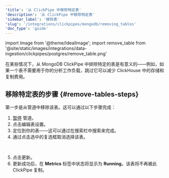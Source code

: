 ```yaml
---
'title': '从 ClickPipe 中移除特定表'
'description': '从 ClickPipe 中移除特定表'
'sidebar_label': '移除表'
'slug': '/integrations/clickpipes/mongodb/removing_tables'
'doc_type': 'guide'
---
```


import Image from '@theme/IdealImage';
import remove_table from '@site/static/images/integrations/data-ingestion/clickpipes/postgres/remove_table.png'

在某些情况下，从 MongoDB ClickPipe 中排除特定的表是有意义的——例如，如果一个表不需要用于你的分析工作负载，跳过它可以减少 ClickHouse 中的存储和复制费用。

## 移除特定表的步骤 {#remove-tables-steps}

第一步是从管道中移除该表。这可以通过以下步骤完成：

1. [暂停](./pause_and_resume.md) 管道。
2. 点击编辑表设置。
3. 定位到你的表——这可以通过在搜索栏中搜索来完成。
4. 通过点击选中的复选框取消选择该表。
<br/>

<Image img={remove_table} border size="md"/>

5. 点击更新。
6. 更新成功后，在 **Metrics** 标签中状态将显示为 **Running**。该表将不再被此 ClickPipe 复制。
